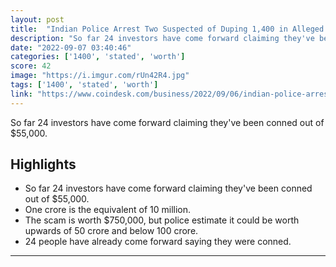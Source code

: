 ```yaml
---
layout: post
title:  "Indian Police Arrest Two Suspected of Duping 1,400 in Alleged $12M Crypto Scam"
description: "So far 24 investors have come forward claiming they've been conned out of $55,000."
date: "2022-09-07 03:40:46"
categories: ['1400', 'stated', 'worth']
score: 42
image: "https://i.imgur.com/rUn42R4.jpg"
tags: ['1400', 'stated', 'worth']
link: "https://www.coindesk.com/business/2022/09/06/indian-police-arrest-two-suspected-of-duping-1400-in-alleged-12m-crypto-scam/"
---
```


So far 24 investors have come forward claiming they've been conned out of $55,000.

## Highlights

- So far 24 investors have come forward claiming they've been conned out of $55,000.
- One crore is the equivalent of 10 million.
- The scam is worth $750,000, but police estimate it could be worth upwards of 50 crore and below 100 crore.
- 24 people have already come forward saying they were conned.

---
